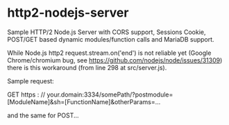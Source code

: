 # http2-nodejs-server
Sample HTTP/2 Node.js Server with CORS support, Sessions Cookie, POST/GET based dynamic modules/function calls and MariaDB support.

While Node.js http2 request.stream.on('end') is not reliable yet (Google Chrome/chromium bug, see https://github.com/nodejs/node/issues/31309) there is this workaround (from line 298 at src/server.js).

Sample request:

GET https : // your.domain:3334/somePath/?postmodule=[ModuleName]&sh=[FunctionName]&otherParams=...

and the same for POST...
